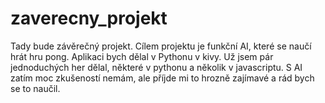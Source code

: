 # zaverecny_projekt
Tady bude závěrečný projekt.
Cílem projektu je funkční AI, které se naučí hrát hru pong. Aplikaci bych dělal v Pythonu v kivy. Už jsem pár jednoduchých her dělal, některé v pythonu a několik v javascriptu. S AI zatím moc zkušeností nemám, ale příjde mi to hrozně zajímavé a rád bych se to naučil.

